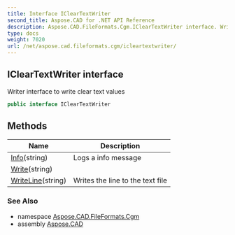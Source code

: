 ```yaml
---
title: Interface IClearTextWriter
second_title: Aspose.CAD for .NET API Reference
description: Aspose.CAD.FileFormats.Cgm.IClearTextWriter interface. Writer interface to write clear text values
type: docs
weight: 7020
url: /net/aspose.cad.fileformats.cgm/icleartextwriter/
---
```

## IClearTextWriter interface

Writer interface to write clear text values

```csharp
public interface IClearTextWriter
```

## Methods

| Name | Description |
| --- | --- |
| [Info](../../aspose.cad.fileformats.cgm/icleartextwriter/info/)(string) | Logs a info message |
| [Write](../../aspose.cad.fileformats.cgm/icleartextwriter/write/)(string) |  |
| [WriteLine](../../aspose.cad.fileformats.cgm/icleartextwriter/writeline/)(string) | Writes the line to the text file |

### See Also

* namespace [Aspose.CAD.FileFormats.Cgm](../../aspose.cad.fileformats.cgm/)
* assembly [Aspose.CAD](../../)


